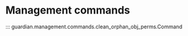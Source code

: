 # Management commands

[//]: # (::: )

[//]: # (clean_orphan_obj_perms)

[//]: # (:::)

::: guardian.management.commands.clean_orphan_obj_perms.Command
